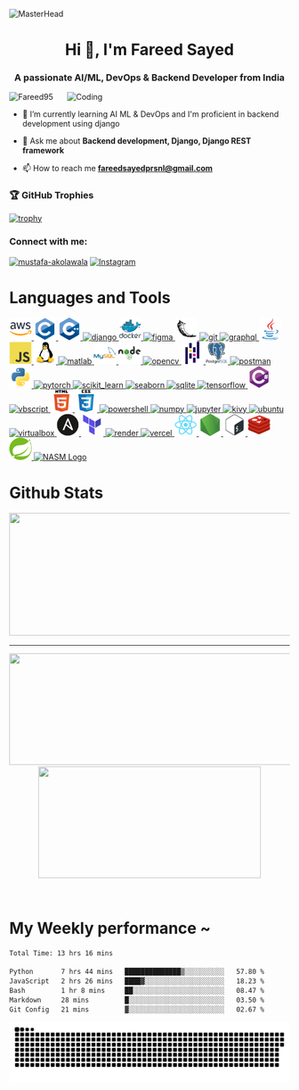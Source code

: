 ![MasterHead](https://user-images.githubusercontent.com/74038190/225813708-98b745f2-7d22-48cf-9150-083f1b00d6c9.gif)
<h1 align="center">Hi 👋, I'm Fareed Sayed </h1>
<h3 align="center">A passionate AI/ML, DevOps & Backend Developer from India</h3>
<img align="right" alt="Coding" width="400" src="https://raw.githubusercontent.com/TheDudeThatCode/TheDudeThatCode/master/Assets/Developer.gif">

<p align="left"> 
    <img src="https://komarev.com/ghpvc/?username=Fareed95&label=Profile%20views&color=0e75b6&style=flat" alt="Fareed95" /> 
</p>


- 🌱 I’m currently learning AI ML & DevOps and I'm proficient in backend development using django 

- 💬 Ask me about **Backend development, Django, Django REST framework**

- 📫 How to reach me **fareedsayedprsnl@gmail.com**
### 🏆 GitHub Trophies

[![trophy](https://github-profile-trophy.vercel.app/?username=Fareed95&theme=onedark&title=-Followers)](https://github.com/Fareed95/github-profile-trophy)

<h3 align="left">Connect with me:</h3>
<p align="left">
<a href="https://www.linkedin.com/in/fareed-sayed-b39936280/" target="blank"><img align="center" src="https://raw.githubusercontent.com/rahuldkjain/github-profile-readme-generator/master/src/images/icons/Social/linked-in-alt.svg" alt="mustafa-akolawala" height="30" width="40" /></a>
<a href="https://www.instagram.com/fareed_sayed_05" target="blank">
  <img align="center" src="https://raw.githubusercontent.com/rahuldkjain/github-profile-readme-generator/master/src/images/icons/Social/instagram.svg" alt="Instagram" height="30" width="40" />
</a>

</p>

# Languages and Tools 
<p align="left"> 
    <a href="https://aws.amazon.com" target="_blank" rel="noreferrer"> 
        <img src="https://raw.githubusercontent.com/devicons/devicon/master/icons/amazonwebservices/amazonwebservices-original-wordmark.svg" alt="aws" width="40" height="40"/> 
    </a> 
    <a href="https://www.cprogramming.com/" target="_blank" rel="noreferrer"> 
        <img src="https://raw.githubusercontent.com/devicons/devicon/master/icons/c/c-original.svg" alt="c" width="40" height="40"/> 
    </a> 
    <a href="https://www.w3schools.com/cpp/" target="_blank" rel="noreferrer"> 
        <img src="https://raw.githubusercontent.com/devicons/devicon/master/icons/cplusplus/cplusplus-original.svg" alt="cplusplus" width="40" height="40"/> 
    </a> 
    <a href="https://www.djangoproject.com/" target="_blank" rel="noreferrer"> 
        <img src="https://cdn.worldvectorlogo.com/logos/django.svg" alt="django" width="40" height="40"/> 
    </a> 
    <a href="https://www.docker.com/" target="_blank" rel="noreferrer"> 
        <img src="https://raw.githubusercontent.com/devicons/devicon/master/icons/docker/docker-original-wordmark.svg" alt="docker" width="40" height="40"/> 
    </a> 
    <a href="https://www.figma.com/" target="_blank" rel="noreferrer"> 
        <img src="https://www.vectorlogo.zone/logos/figma/figma-icon.svg" alt="figma" width="40" height="40"/> 
    </a> 
    <a href="https://flask.palletsprojects.com/" target="_blank" rel="noreferrer">
    <img src="https://raw.githubusercontent.com/devicons/devicon/master/icons/flask/flask-original.svg" alt="Flask" width="40" height="40"/>
</a>
    <a href="https://git-scm.com/" target="_blank" rel="noreferrer"> 
        <img src="https://www.vectorlogo.zone/logos/git-scm/git-scm-icon.svg" alt="git" width="40" height="40"/> 
    </a> 
    <a href="https://graphql.org" target="_blank" rel="noreferrer"> 
        <img src="https://www.vectorlogo.zone/logos/graphql/graphql-icon.svg" alt="graphql" width="40" height="40"/> 
    </a> 
    <a href="https://www.java.com" target="_blank" rel="noreferrer"> 
        <img src="https://raw.githubusercontent.com/devicons/devicon/master/icons/java/java-original.svg" alt="java" width="40" height="40"/> 
    </a> 
    <a href="https://developer.mozilla.org/en-US/docs/Web/JavaScript" target="_blank" rel="noreferrer"> 
        <img src="https://raw.githubusercontent.com/devicons/devicon/master/icons/javascript/javascript-original.svg" alt="javascript" width="40" height="40"/> 
    </a> 
    <a href="https://www.linux.org/" target="_blank" rel="noreferrer"> 
        <img src="https://raw.githubusercontent.com/devicons/devicon/master/icons/linux/linux-original.svg" alt="linux" width="40" height="40"/> 
    </a> 
    <a href="https://www.mathworks.com/" target="_blank" rel="noreferrer"> 
        <img src="https://upload.wikimedia.org/wikipedia/commons/2/21/Matlab_Logo.png" alt="matlab" width="40" height="40"/> 
    </a> 
    <a href="https://www.mysql.com/" target="_blank" rel="noreferrer"> 
        <img src="https://raw.githubusercontent.com/devicons/devicon/master/icons/mysql/mysql-original-wordmark.svg" alt="mysql" width="40" height="40"/> 
    </a> 
    <a href="https://nodejs.org" target="_blank" rel="noreferrer"> 
        <img src="https://raw.githubusercontent.com/devicons/devicon/master/icons/nodejs/nodejs-original-wordmark.svg" alt="nodejs" width="40" height="40"/> 
    </a> 
    <a href="https://opencv.org/" target="_blank" rel="noreferrer"> 
        <img src="https://www.vectorlogo.zone/logos/opencv/opencv-icon.svg" alt="opencv" width="40" height="40"/> 
    </a> 
    <a href="https://pandas.pydata.org/" target="_blank" rel="noreferrer"> 
        <img src="https://raw.githubusercontent.com/devicons/devicon/2ae2a900d2f041da66e950e4d48052658d850630/icons/pandas/pandas-original.svg" alt="pandas" width="40" height="40"/> 
    </a> 
    <a href="https://www.postgresql.org" target="_blank" rel="noreferrer"> 
        <img src="https://raw.githubusercontent.com/devicons/devicon/master/icons/postgresql/postgresql-original-wordmark.svg" alt="postgresql" width="40" height="40"/> 
    </a> 
    <a href="https://postman.com" target="_blank" rel="noreferrer"> 
        <img src="https://www.vectorlogo.zone/logos/getpostman/getpostman-icon.svg" alt="postman" width="40" height="40"/> 
    </a> 
    <a href="https://www.python.org" target="_blank" rel="noreferrer"> 
        <img src="https://raw.githubusercontent.com/devicons/devicon/master/icons/python/python-original.svg" alt="python" width="40" height="40"/> 
    </a> 
    <a href="https://pytorch.org/" target="_blank" rel="noreferrer"> 
        <img src="https://www.vectorlogo.zone/logos/pytorch/pytorch-icon.svg" alt="pytorch" width="40" height="40"/> 
    </a> 
    <a href="https://scikit-learn.org/" target="_blank" rel="noreferrer"> 
        <img src="https://upload.wikimedia.org/wikipedia/commons/0/05/Scikit_learn_logo_small.svg" alt="scikit_learn" width="40" height="40"/> 
    </a> 
    <a href="https://seaborn.pydata.org/" target="_blank" rel="noreferrer"> 
        <img src="https://seaborn.pydata.org/_images/logo-mark-lightbg.svg" alt="seaborn" width="40" height="40"/> 
    </a> 
    <a href="https://www.sqlite.org/" target="_blank" rel="noreferrer"> 
        <img src="https://www.vectorlogo.zone/logos/sqlite/sqlite-icon.svg" alt="sqlite" width="40" height="40"/> 
    </a> 
    <a href="https://www.tensorflow.org" target="_blank" rel="noreferrer"> 
        <img src="https://www.vectorlogo.zone/logos/tensorflow/tensorflow-icon.svg" alt="tensorflow" width="40" height="40"/> 
    </a>
    <!-- Additions start here -->
    <a href="https://docs.microsoft.com/en-us/dotnet/csharp/" target="_blank" rel="noreferrer"> 
        <img src="https://raw.githubusercontent.com/devicons/devicon/master/icons/csharp/csharp-original.svg" alt="csharp" width="40" height="40"/> 
    </a>
    <a href="https://docs.microsoft.com/en-us/dotnet/visual-basic/" target="_blank" rel="noreferrer"> 
        <img src="https://upload.wikimedia.org/wikipedia/commons/thumb/4/40/VB.NET_Logo.svg/1200px-VB.NET_Logo.svg.png" alt="vbscript" width="40" height="40"/> 
    </a>
    <a href="https://developer.mozilla.org/en-US/docs/Web/HTML" target="_blank" rel="noreferrer"> 
        <img src="https://raw.githubusercontent.com/devicons/devicon/master/icons/html5/html5-original-wordmark.svg" alt="html" width="40" height="40"/> 
    </a>
    <a href="https://developer.mozilla.org/en-US/docs/Web/CSS" target="_blank" rel="noreferrer"> 
        <img src="https://raw.githubusercontent.com/devicons/devicon/master/icons/css3/css3-original-wordmark.svg" alt="css" width="40" height="40"/> 
    </a>
    <a href="https://docs.microsoft.com/en-us/powershell/" target="_blank" rel="noreferrer"> 
        <img src="https://upload.wikimedia.org/wikipedia/commons/2/2f/PowerShell_5.0_icon.png" alt="powershell" width="40" height="40"/> 
    </a>
<a href="https://numpy.org/" target="_blank" rel="noreferrer"> 
    <img src="https://upload.wikimedia.org/wikipedia/commons/3/31/NumPy_logo_2020.svg" alt="numpy" width="40" height="40"/> 
</a>
<a href="https://jupyter.org/" target="_blank" rel="noreferrer"> 
    <img src="https://upload.wikimedia.org/wikipedia/commons/3/38/Jupyter_logo.svg" alt="jupyter" width="40" height="40"/> 
</a>
<a href="https://kivy.org/" target="_blank" rel="noreferrer"> 
    <img src="https://images-wixmp-ed30a86b8c4ca887773594c2.wixmp.com/f/66519f51-60cb-44dd-bdd5-841d48ec24f5/d6nstjm-fc6b966d-9e5e-43e3-91ec-0538ea21929d.png/v1/fill/w_894,h_894/kivy_logo_by_xuton_d6nstjm-pre.png?token=eyJ0eXAiOiJKV1QiLCJhbGciOiJIUzI1NiJ9.eyJzdWIiOiJ1cm46YXBwOjdlMGQxODg5ODIyNjQzNzNhNWYwZDQxNWVhMGQyNmUwIiwiaXNzIjoidXJuOmFwcDo3ZTBkMTg4OTgyMjY0MzczYTVmMGQ0MTVlYTBkMjZlMCIsIm9iaiI6W1t7ImhlaWdodCI6Ijw9MzAwMCIsInBhdGgiOiJcL2ZcLzY2NTE5ZjUxLTYwY2ItNDRkZC1iZGQ1LTg0MWQ0OGVjMjRmNVwvZDZuc3RqbS1mYzZiOTY2ZC05ZTVlLTQzZTMtOTFlYy0wNTM4ZWEyMTkyOWQucG5nIiwid2lkdGgiOiI8PTI5OTkifV1dLCJhdWQiOlsidXJuOnNlcnZpY2U6aW1hZ2Uub3BlcmF0aW9ucyJdfQ.MWQlciHpRLYHMi2RS6N_90HJBGXTdqwsVpNE6g3jzpE" alt="kivy" width="40" height="40"/> 
</a>
<a href="https://ubuntu.com/" target="_blank" rel="noreferrer"> 
    <img src="https://discovery.endeavouros.com/wp-content/uploads/2019/10/Ubuntu-logo.jpg" alt="ubuntu" width="40" height="40"/> 
</a>

    
<a href="https://www.virtualbox.org/" target="_blank" rel="noreferrer"> 
        <img src="https://www.vectorlogo.zone/logos/virtualbox/virtualbox-icon.svg" alt="virtualbox" width="40" height="40"/> 
    </a>
  <a href="https://www.ansible.com/" target="_blank" rel="noreferrer">
        <img src="https://raw.githubusercontent.com/devicons/devicon/master/icons/ansible/ansible-original.svg" alt="ansible" width="40" height="40"/>
    </a>
    <a href="https://www.terraform.io/" target="_blank" rel="noreferrer">
        <img src="https://raw.githubusercontent.com/devicons/devicon/master/icons/terraform/terraform-original.svg" alt="terraform" width="40" height="40"/>
    </a> 
   <a href="https://render.com/" target="_blank" rel="noreferrer">
    <img src="https://getdeploying.com/static/img/logos/render.90ffa0f776b5.png" alt="render" width="40" height="40"/>
</a>

<a href="https://vercel.com/" target="_blank" rel="noreferrer">
        <img src="https://raw.githubusercontent.com/gilbarbara/logos/master/logos/vercel.svg" alt="vercel" width="40" height="40"/>
    </a> 
<a href="https://reactjs.org/" target="_blank" rel="noreferrer">
    <img src="https://raw.githubusercontent.com/devicons/devicon/master/icons/react/react-original.svg" alt="react" width="40" height="40"/>
</a>
<a href="https://nodejs.org/" target="_blank" rel="noreferrer">
    <img src="https://raw.githubusercontent.com/devicons/devicon/master/icons/nodejs/nodejs-original.svg" alt="nodejs" width="40" height="40"/>
<a href="https://en.wikipedia.org/wiki/Shell_script" target="_blank" rel="noreferrer">
    <img src="https://raw.githubusercontent.com/devicons/devicon/master/icons/bash/bash-original.svg" alt="shell scripting" width="40" height="40"/>
</a>
<a href="https://redis.io/" target="_blank" rel="noreferrer">
    <img src="https://raw.githubusercontent.com/devicons/devicon/master/icons/redis/redis-original.svg" alt="Redis" width="40" height="40"/>
</a>
<a href="https://spring.io/projects/spring-boot" target="_blank" rel="noreferrer">
    <img src="https://raw.githubusercontent.com/devicons/devicon/master/icons/spring/spring-original.svg" alt="Spring Boot" width="40" height="40"/>
</a>
<a href="https://www.nasm.us/" target="_blank" rel="noreferrer">
    <img src="https://imgs.search.brave.com/LMaZyu1PMWQK-moW5qQt_p488tohw72XlPUYg_FXq3Y/rs:fit:860:0:0:0/g:ce/aHR0cHM6Ly9jcy5s/bXUuZWR1L35yYXkv/aW1hZ2VzL25hc20t/bG9nby5wbmc" alt="NASM Logo" width="40" height="40"/>
</a>

</p>

# Github Stats
<p align="center">
  <img width="800" height="220" src="https://streak-stats.demolab.com?user=Fareed95&theme=highcontrast&hide_border=true&border_radius=5&card_width=800">

</p>

---


<p align="center">
  <img width="600" height="200" src="https://github-readme-stats.vercel.app/api?username=Fareed95&show_icons=true&theme=vision-friendly-dark">
  <img width="400" height="200" src="https://github-readme-stats.vercel.app/api/top-langs/?username=Fareed95&size_weight=0.0005&count_weight=0.3&layout=compact&theme=vision-friendly-dark">
</p>

<div id="header" align="center">
  <img src="https://komarev.com/ghpvc/?username=Fareed95&style=for-the-badge&color=orange" alt=""/>
</div>


# My Weekly performance ~
<!--START_SECTION:waka-->

```txt
Total Time: 13 hrs 16 mins

Python       7 hrs 44 mins   ██████████████▒░░░░░░░░░░   57.80 %
JavaScript   2 hrs 26 mins   ████▓░░░░░░░░░░░░░░░░░░░░   18.23 %
Bash         1 hr 8 mins     ██░░░░░░░░░░░░░░░░░░░░░░░   08.47 %
Markdown     28 mins         █░░░░░░░░░░░░░░░░░░░░░░░░   03.50 %
Git Config   21 mins         ▓░░░░░░░░░░░░░░░░░░░░░░░░   02.67 %
```

<!--END_SECTION:waka-->


<p align="center">
 <img width="1000" src="assets/github-snake.svg" alt="snake"/>
</p>
